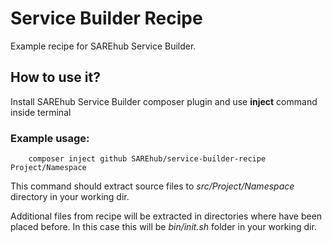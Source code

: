 # Service Builder Recipe
Example recipe for SAREhub Service Builder.

## How to use it?
Install SAREhub Service Builder composer plugin and use **inject** command inside terminal

### Example usage:

``` 
    composer inject github SAREhub/service-builder-recipe Project/Namespace
```

This command should extract source files to _src/Project/Namespace_ directory in your working dir.

Additional files from recipe will be extracted in directories where have been placed before. In this case 
this will be _bin/init.sh_ folder in your working dir.
